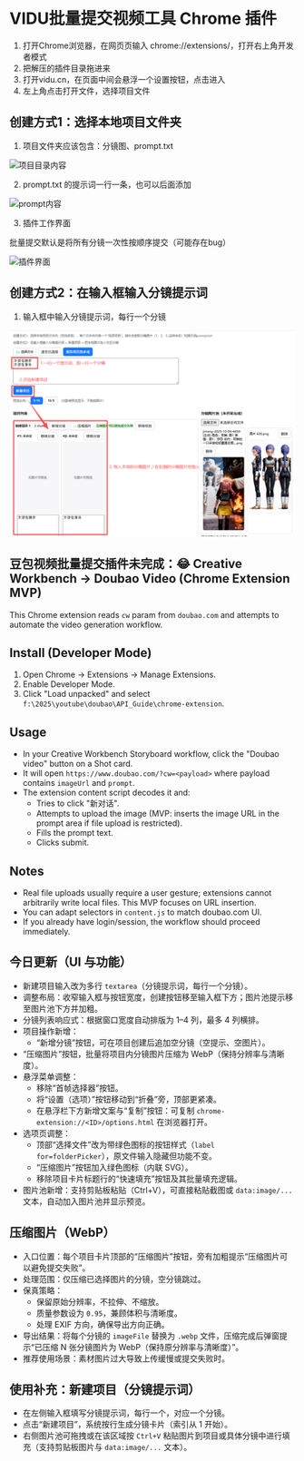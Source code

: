 # VIDU批量提交视频工具 Chrome 插件

1. 打开Chrome浏览器，在网页页输入 chrome://extensions/，打开右上角开发者模式
2. 把解压的插件目录拖进来
3. 打开vidu.cn，在页面中间会悬浮一个设置按钮，点击进入
4. 左上角点击打开文件，选择项目文件

## 创建方式1：选择本地项目文件夹
1. 项目文件夹应该包含：分镜图、prompt.txt

![项目目录内容](/guide/1.png)

2. prompt.txt 的提示词一行一条，也可以后面添加

![prompt内容](/guide/2.png)

3. 插件工作界面

批量提交默认是将所有分镜一次性按顺序提交（可能存在bug）

![插件界面](/guide/3.png)

## 创建方式2：在输入框输入分镜提示词
1. 输入框中输入分镜提示词，每行一个分镜

![输入框内容](/guide/4.png)

## 豆包视频批量提交插件未完成：😂 Creative Workbench → Doubao Video (Chrome Extension MVP)

This Chrome extension reads `cw` param from `doubao.com` and attempts to automate the video generation workflow.

## Install (Developer Mode)
1. Open Chrome → Extensions → Manage Extensions.
2. Enable Developer Mode.
3. Click "Load unpacked" and select `f:\2025\youtube\doubao\API_Guide\chrome-extension`.

## Usage
- In your Creative Workbench Storyboard workflow, click the "Doubao video" button on a Shot card.
- It will open `https://www.doubao.com/?cw=<payload>` where payload contains `imageUrl` and `prompt`.
- The extension content script decodes it and:
  - Tries to click "新对话".
  - Attempts to upload the image (MVP: inserts the image URL in the prompt area if file upload is restricted).
  - Fills the prompt text.
  - Clicks submit.

## Notes
- Real file uploads usually require a user gesture; extensions cannot arbitrarily write local files. This MVP focuses on URL insertion.
- You can adapt selectors in `content.js` to match doubao.com UI.
- If you already have login/session, the workflow should proceed immediately.

## 今日更新（UI 与功能）
- 新建项目输入改为多行 `textarea`（分镜提示词，每行一个分镜）。
- 调整布局：收窄输入框与按钮宽度，创建按钮移至输入框下方；图片池提示移至图片池下方并加粗。
- 分镜列表响应式：根据窗口宽度自动排版为 1–4 列，最多 4 列横排。
- 项目操作新增：
  - “新增分镜”按钮，可在项目创建后追加空分镜（空提示、空图片）。
 - “压缩图片”按钮，批量将项目内分镜图片压缩为 WebP（保持分辨率与清晰度）。
 - 悬浮菜单调整：
   - 移除“首帧选择器”按钮。
   - 将“设置（选项）”按钮移动到“折叠”旁，顶部更紧凑。
   - 在悬浮栏下方新增文案与“复制”按钮：可复制 `chrome-extension://<ID>/options.html` 在浏览器打开。
 - 选项页调整：
   - 顶部“选择文件”改为带绿色图标的按钮样式（`label for=folderPicker`），原文件输入隐藏但功能不变。
   - “压缩图片”按钮加入绿色图标（内联 SVG）。
   - 移除项目卡片标题行的“快速填充”按钮及其批量填充逻辑。
  - 图片池新增：支持剪贴板粘贴（Ctrl+V），可直接粘贴截图或 `data:image/...` 文本，自动加入图片池并显示预览。

## 压缩图片（WebP）
- 入口位置：每个项目卡片顶部的“压缩图片”按钮，旁有加粗提示“压缩图片可以避免提交失败”。
- 处理范围：仅压缩已选择图片的分镜，空分镜跳过。
- 保真策略：
  - 保留原始分辨率，不拉伸、不缩放。
  - 质量参数设为 `0.95`，兼顾体积与清晰度。
  - 处理 EXIF 方向，确保导出方向正确。
- 导出结果：将每个分镜的 `imageFile` 替换为 `.webp` 文件，压缩完成后弹窗提示“已压缩 N 张分镜图片为 WebP（保持原分辨率与清晰度）”。
- 推荐使用场景：素材图片过大导致上传缓慢或提交失败时。

## 使用补充：新建项目（分镜提示词）
- 在左侧输入框填写分镜提示词，每行一个，对应一个分镜。
- 点击“新建项目”，系统按行生成分镜卡片（索引从 1 开始）。
- 右侧图片池可拖拽或在该区域按 `Ctrl+V` 粘贴图片到项目或具体分镜中进行填充（支持剪贴板图片与 `data:image/...` 文本）。